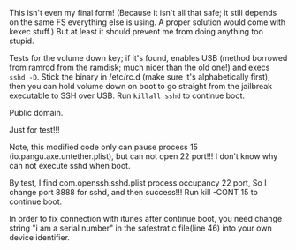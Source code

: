 This isn't even my final form!  (Because it isn't all that safe; it still
depends on the same FS everything else is using.  A proper solution would come
with kexec stuff.)  But at least it should prevent me from doing anything too
stupid.

Tests for the volume down key; if it's found, enables USB (method borrowed from
ramrod from the ramdisk; much nicer than the old one!) and execs `sshd -D`.
Stick the binary in /etc/rc.d (make sure it's alphabetically first), then you
can hold volume down on boot to go straight from the jailbreak executable to
SSH over USB.  Run `killall sshd` to continue boot.

Public domain.

Just for test!!!

Note, this modified code only can pause process 15 (io.pangu.axe.untether.plist), but can not open 22 port!!! I don't know why can not execute sshd when boot.

By test, I find com.openssh.sshd.plist process occupancy 22 port, So I change port 8888 for sshd, and then success!!! Run kill -CONT 15 to continue boot.

In order to fix connection with itunes after continue boot, you need change string "i am a serial number" in the safestrat.c file(line 46) into your own device identifier.
